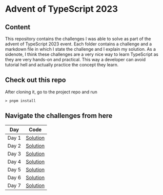 # Advent of TypeScript 2023

## Content

This repository contains the challenges I was able to solve as part of the advent of TypeScript 2023 event. Each folder contains a challenge and a markdown file in which I state the challenge and I explain my solution. As a sidenote, I think these challenges are a very nice way to learn TypeScript as they are very hands-on and practical. This way a developer can avoid tutorial hell and actually practice the concept they learn.

## Check out this repo

After cloning it, go to the project repo and run

```
> pnpm install
```

## Navigate the challenges from here

| Day   | Code                           |
| ----- | ------------------------------ |
| Day 1 | [Solution](src/day01/day01.ts) |
| Day 2 | [Solution](src/day02/day02.ts) |
| Day 3 | [Solution](src/day03/day03.ts) |
| Day 4 | [Solution](src/day04/day04.ts) |
| Day 5 | [Solution](src/day05/day05.ts) |
| Day 6 | [Solution](src/day06/day06.ts) |
| Day 7 | [Solution](src/day07/day07.ts) |
